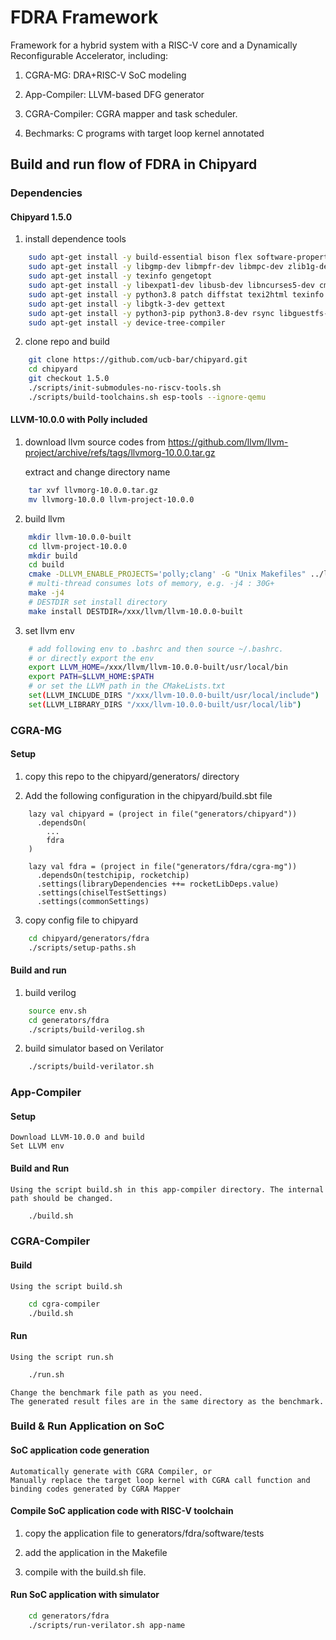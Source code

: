 FDRA Framework
=======================

Framework for a hybrid system with a RISC-V core and a Dynamically Reconfigurable Accelerator, including:

1. CGRA-MG: DRA+RISC-V SoC modeling

2. App-Compiler: LLVM-based DFG generator

3. CGRA-Compiler: CGRA mapper and task scheduler.

4. Bechmarks: C programs with target loop kernel annotated


## Build and run flow of FDRA in Chipyard


### Dependencies


#### Chipyard 1.5.0

1. install dependence tools

```sh
    sudo apt-get install -y build-essential bison flex software-properties-common curl
    sudo apt-get install -y libgmp-dev libmpfr-dev libmpc-dev zlib1g-dev vim default-jdk default-jre
    sudo apt-get install -y texinfo gengetopt
    sudo apt-get install -y libexpat1-dev libusb-dev libncurses5-dev cmake
    sudo apt-get install -y python3.8 patch diffstat texi2html texinfo subversion chrpath wget
    sudo apt-get install -y libgtk-3-dev gettext
    sudo apt-get install -y python3-pip python3.8-dev rsync libguestfs-tools expat ctags
    sudo apt-get install -y device-tree-compiler
```

2. clone repo and build

```sh
    git clone https://github.com/ucb-bar/chipyard.git
    cd chipyard
    git checkout 1.5.0
    ./scripts/init-submodules-no-riscv-tools.sh
    ./scripts/build-toolchains.sh esp-tools --ignore-qemu
```  


#### LLVM-10.0.0 with Polly included


1. download llvm source codes from https://github.com/llvm/llvm-project/archive/refs/tags/llvmorg-10.0.0.tar.gz
    
   extract and change directory name

```sh
    tar xvf llvmorg-10.0.0.tar.gz
    mv llvmorg-10.0.0 llvm-project-10.0.0
```

2. build llvm

```sh
    mkdir llvm-10.0.0-built
    cd llvm-project-10.0.0
    mkdir build
    cd build
    cmake -DLLVM_ENABLE_PROJECTS='polly;clang' -G "Unix Makefiles" ../llvm
    # multi-thread consumes lots of memory, e.g. -j4 : 30G+
    make -j4
    # DESTDIR set install directory
    make install DESTDIR=/xxx/llvm/llvm-10.0.0-built
```

3. set llvm env

```sh
    # add following env to .bashrc and then source ~/.bashrc.
    # or directly export the env
    export LLVM_HOME=/xxx/llvm/llvm-10.0.0-built/usr/local/bin
    export PATH=$LLVM_HOME:$PATH
    # or set the LLVM path in the CMakeLists.txt
    set(LLVM_INCLUDE_DIRS "/xxx/llvm-10.0.0-built/usr/local/include")
    set(LLVM_LIBRARY_DIRS "/xxx/llvm-10.0.0-built/usr/local/lib")
```


### CGRA-MG


#### Setup


1. copy this repo to the chipyard/generators/ directory

2. Add the following configuration in the chipyard/build.sbt file

```
    lazy val chipyard = (project in file("generators/chipyard"))
      .dependsOn(
        ...
        fdra
    )

    lazy val fdra = (project in file("generators/fdra/cgra-mg"))
      .dependsOn(testchipip, rocketchip)
      .settings(libraryDependencies ++= rocketLibDeps.value)
      .settings(chiselTestSettings)
      .settings(commonSettings)
```

3. copy config file to chipyard

```sh
    cd chipyard/generators/fdra
    ./scripts/setup-paths.sh
```

#### Build and run

1. build verilog

```sh
    source env.sh
    cd generators/fdra
    ./scripts/build-verilog.sh
```

2. build simulator based on Verilator

```sh
    ./scripts/build-verilator.sh
```

### App-Compiler

#### Setup
    Download LLVM-10.0.0 and build
    Set LLVM env

#### Build and Run
    Using the script build.sh in this app-compiler directory. The internal path should be changed.

```sh
    ./build.sh
```


### CGRA-Compiler

#### Build
    Using the script build.sh
```sh
    cd cgra-compiler
    ./build.sh
```

#### Run
    Using the script run.sh
```sh
    ./run.sh
```

    Change the benchmark file path as you need.
    The generated result files are in the same directory as the benchmark.



### Build & Run Application on SoC

#### SoC application code generation
    Automatically generate with CGRA Compiler, or   
    Manually replace the target loop kernel with CGRA call function and binding codes generated by CGRA Mapper


#### Compile SoC application code with RISC-V toolchain

1. copy the application file to generators/fdra/software/tests

2. add the application in the Makefile

3. compile with the build.sh file. 


#### Run SoC application with simulator

```sh
    cd generators/fdra
    ./scripts/run-verilator.sh app-name
```
